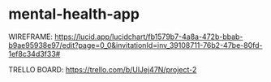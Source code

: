 # mental-health-app

WIREFRAME: https://lucid.app/lucidchart/fb1579b7-4a8a-472b-bbab-b9ae95938e97/edit?page=0_0&invitationId=inv_39108711-76b2-47be-80fd-1ef8c34d3f33#

TRELLO BOARD: https://trello.com/b/UlJej47N/project-2
